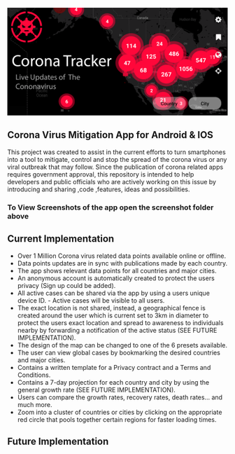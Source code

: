 ![Banner](/assets/banner.png)

## Corona Virus Mitigation App for Android & IOS

This project was created to assist in the current efforts to turn smartphones into a tool to mitigate, control and stop the spread of the corona virus or any viral outbreak that may follow.
Since the publication of corona related apps requires government approval, this repository is intended to help developers and public officials who are actively working on this issue by introducing and sharing ,code ,features, ideas and possibilities. 

### To View Screenshots of the app open the screenshot folder above

## Current Implementation 

- Over 1 Million Corona virus related data points available online or offline. 
- Data points updates are in sync with publications made by each country.
- The app shows relevant data points for all countries and major cities. 
- An anonymous account is automatically created to protect the users privacy (Sign up could be added).
- All active cases can be shared via the app by using a users unique device ID. - Active cases will be visible to all users.
- The exact location is not shared, instead, a geographical fence is created around the user which is current set to 3km in diameter to protect the users exact location and spread to awareness to individuals nearby by forwarding a notification of the active status (SEE FUTURE IMPLEMENTATION).
- The design of the map can be changed to one of the 6 presets available.
- The user can view global cases by bookmarking the desired countries and major cities. 
- Contains a written template for a Privacy contract and a Terms and Conditions.
- Contains a 7-day projection for each country and city by using the general growth rate (SEE FUTURE IMPLEMENTATION).
- Users can compare the growth rates, recovery rates, death rates... and much more.
- Zoom into a cluster of countries or cities by clicking on the appropriate red circle that pools together certain regions for faster loading times.  


## Future Implementation




